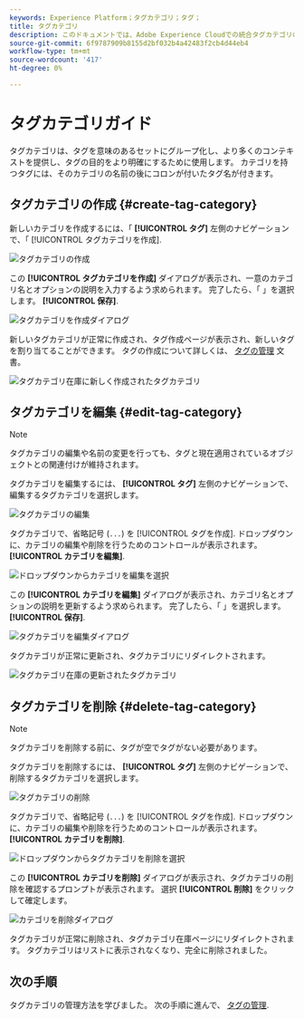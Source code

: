 ```yaml
---
keywords: Experience Platform；タグカテゴリ；タグ；
title: タグカテゴリ
description: このドキュメントでは、Adobe Experience Cloudでの統合タグカテゴリの管理に関する情報を提供します
source-git-commit: 6f9787909b8155d2bf032b4a42483f2cb4d44eb4
workflow-type: tm+mt
source-wordcount: '417'
ht-degree: 0%

---
```


# タグカテゴリガイド

タグカテゴリは、タグを意味のあるセットにグループ化し、より多くのコンテキストを提供し、タグの目的をより明確にするために使用します。 カテゴリを持つタグには、そのカテゴリの名前の後にコロンが付いたタグ名が付きます。

## タグカテゴリの作成 {#create-tag-category}

新しいカテゴリを作成するには、「 **[!UICONTROL タグ]** 左側のナビゲーションで、「 [!UICONTROL タグカテゴリを作成].

![タグカテゴリの作成](./images/create-tag-category.png)

この **[!UICONTROL タグカテゴリを作成]** ダイアログが表示され、一意のカテゴリ名とオプションの説明を入力するよう求められます。 完了したら、「 」を選択します。 **[!UICONTROL 保存]**.

![タグカテゴリを作成ダイアログ](./images/create-tag-category-dialog.png)

新しいタグカテゴリが正常に作成され、タグ作成ページが表示され、新しいタグを割り当てることができます。 タグの作成について詳しくは、 [タグの管理](./managing-tags.md#create-a-tag-create-tag) 文書。

![タグカテゴリ在庫に新しく作成されたタグカテゴリ](./images/new-tag-cateogry-listed.png)

## タグカテゴリを編集 {#edit-tag-category}

>[!NOTE]
>
>タグカテゴリの編集や名前の変更を行っても、タグと現在適用されているオブジェクトとの関連付けが維持されます。

タグカテゴリを編集するには、 **[!UICONTROL タグ]** 左側のナビゲーションで、編集するタグカテゴリを選択します。

![タグカテゴリの編集](./images/edit-tag-category.png)

タグカテゴリで、省略記号 (`...`) を [!UICONTROL タグを作成]. ドロップダウンに、カテゴリの編集や削除を行うためのコントロールが表示されます。 **[!UICONTROL カテゴリを編集]**.

![ドロップダウンからカテゴリを編集を選択](./images/select-edit-tag-category.png)

この **[!UICONTROL カテゴリを編集]** ダイアログが表示され、カテゴリ名とオプションの説明を更新するよう求められます。 完了したら、「 」を選択します。 **[!UICONTROL 保存]**.

![タグカテゴリを編集ダイアログ](./images/edit-category-dialog.png)

タグカテゴリが正常に更新され、タグカテゴリにリダイレクトされます。

![タグカテゴリ在庫の更新されたタグカテゴリ](./images/updated-tag-category.png)

## タグカテゴリを削除 {#delete-tag-category}

>[!NOTE]
>
>タグカテゴリを削除する前に、タグが空でタグがない必要があります。

タグカテゴリを削除するには、 **[!UICONTROL タグ]** 左側のナビゲーションで、削除するタグカテゴリを選択します。

![タグカテゴリの削除](./images/edit-tag-category.png)

タグカテゴリで、省略記号 (`...`) を [!UICONTROL タグを作成]. ドロップダウンに、カテゴリの編集や削除を行うためのコントロールが表示されます。 **[!UICONTROL カテゴリを削除]**.

![ドロップダウンからタグカテゴリを削除を選択](./images/select-delete-tag-category.png)

この **[!UICONTROL カテゴリを削除]** ダイアログが表示され、タグカテゴリの削除を確認するプロンプトが表示されます。 選択 **[!UICONTROL 削除]** をクリックして確定します。

![カテゴリを削除ダイアログ](./images/delete-category-dialog.png)

タグカテゴリが正常に削除され、タグカテゴリ在庫ページにリダイレクトされます。 タグカテゴリはリストに表示されなくなり、完全に削除されました。

## 次の手順

タグカテゴリの管理方法を学びました。 次の手順に進んで、 [タグの管理](./managing-tags.md).
